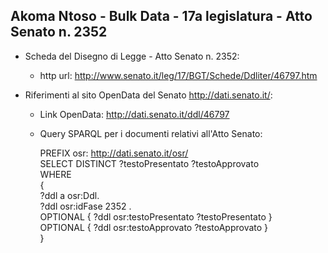 ## Akoma Ntoso - Bulk Data - 17a legislatura - Atto Senato n. 2352 ##

* Scheda del Disegno di Legge - Atto Senato n. 2352:
	* http url: http://www.senato.it/leg/17/BGT/Schede/Ddliter/46797.htm

* Riferimenti al sito OpenData del Senato http://dati.senato.it/:
	* Link OpenData: http://dati.senato.it/ddl/46797
	* Query SPARQL per i documenti relativi all'Atto Senato:

        PREFIX osr: <http://dati.senato.it/osr/>  
		SELECT DISTINCT ?testoPresentato ?testoApprovato  
		WHERE  
		{  
		    ?ddl a osr:Ddl.  
		    ?ddl osr:idFase 2352 .  
		    OPTIONAL { ?ddl osr:testoPresentato ?testoPresentato }  
		    OPTIONAL { ?ddl osr:testoApprovato ?testoApprovato }  
		}
		